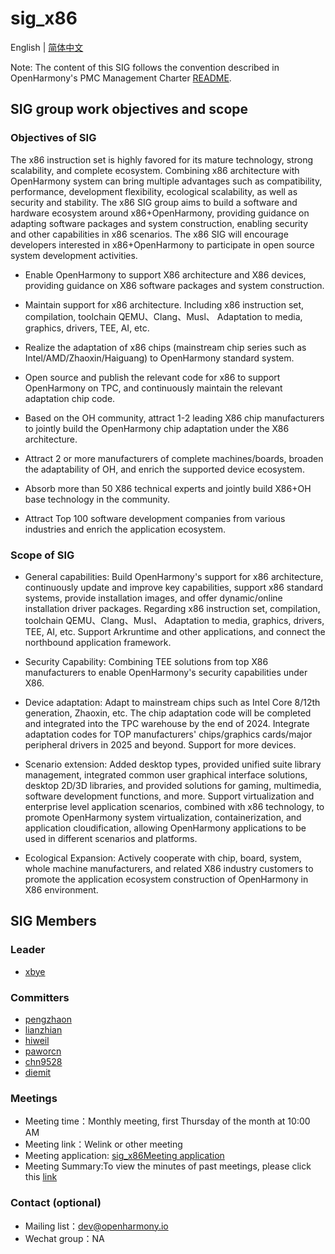 # sig_x86
English | [简体中文](./sig_x86_cn.md)

Note: The content of this SIG follows the convention described in OpenHarmony's PMC Management Charter [README](../../zh/pmc.md).

## SIG group work objectives and scope


### Objectives of SIG

The x86 instruction set is highly favored for its mature technology, strong scalability, and complete ecosystem. Combining x86 architecture with OpenHarmony system can bring multiple advantages such as compatibility, performance, development flexibility, ecological scalability, as well as security and stability. The x86 SIG group aims to build a software and hardware ecosystem around x86+OpenHarmony, providing guidance on adapting software packages and system construction, enabling security and other capabilities in x86 scenarios. The x86 SIG will encourage developers interested in x86+OpenHarmony to participate in open source system development activities.

- Enable OpenHarmony to support X86 architecture and X86 devices, providing guidance on X86 software packages and system construction.

- Maintain support for x86 architecture. Including x86 instruction set, compilation, toolchain QEMU、Clang、Musl、 Adaptation to media, graphics, drivers, TEE, AI, etc.

- Realize the adaptation of x86 chips (mainstream chip series such as Intel/AMD/Zhaoxin/Haiguang) to OpenHarmony standard system.

- Open source and publish the relevant code for x86 to support OpenHarmony on TPC, and continuously maintain the relevant adaptation chip code.

- Based on the OH community, attract 1-2 leading X86 chip manufacturers to jointly build the OpenHarmony chip adaptation under the X86 architecture.

- Attract 2 or more manufacturers of complete machines/boards, broaden the adaptability of OH, and enrich the supported device ecosystem.

- Absorb more than 50 X86 technical experts and jointly build X86+OH base technology in the community.

- Attract Top 100 software development companies from various industries and enrich the application ecosystem.

### Scope of SIG

- General capabilities: Build OpenHarmony's support for x86 architecture, continuously update and improve key capabilities, support x86 standard systems, provide installation images, and offer dynamic/online installation driver packages. Regarding x86 instruction set, compilation, toolchain QEMU、Clang、Musl、 Adaptation to media, graphics, drivers, TEE, AI, etc. Support Arkruntime and other applications, and connect the northbound application framework.

- Security Capability: Combining TEE solutions from top X86 manufacturers to enable OpenHarmony's security capabilities under X86.

- Device adaptation: Adapt to mainstream chips such as Intel Core 8/12th generation, Zhaoxin, etc. The chip adaptation code will be completed and integrated into the TPC warehouse by the end of 2024. Integrate adaptation codes for TOP manufacturers' chips/graphics cards/major peripheral drivers in 2025 and beyond. Support for more devices.

- Scenario extension: Added desktop types, provided unified suite library management, integrated common user graphical interface solutions, desktop 2D/3D libraries, and provided solutions for gaming, multimedia, software development functions, and more. Support virtualization and enterprise level application scenarios, combined with x86 technology, to promote OpenHarmony system virtualization, containerization, and application cloudification, allowing OpenHarmony applications to be used in different scenarios and platforms.

- Ecological Expansion: Actively cooperate with chip, board, system, whole machine manufacturers, and related X86 industry customers to promote the application ecosystem construction of OpenHarmony in X86 environment.

## SIG Members

### Leader

- [xbye](https://gitee.com/xbye)

### Committers

- [pengzhaon](https://gitee.com/pengzhaon)
- [lianzhian](https://gitee.com/lianzhian)
- [hiweil](https://gitee.com/hiweil)
- [paworcn](https://gitee.com/paworcn)
- [chn9528](https://gitee.com/chn9528)
- [diemit](https://gitee.com/diemit)

### Meetings
 - Meeting time：Monthly meeting, first Thursday of the month at 10:00 AM
 - Meeting link：Welink or other meeting
 - Meeting application: [sig_x86Meeting application](https://shimo.im/sheets/5bqndMnd6aiyVNAy)
 - Meeting Summary:To view the minutes of past meetings, please click this [link](https://gitee.com/openharmony-sig/sig-content/tree/master/x86/meetings)

### Contact (optional)

- Mailing list：dev@openharmony.io
- Wechat group：NA
